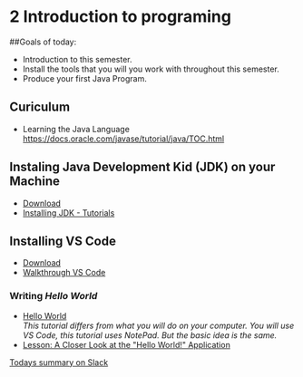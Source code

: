 # 2 Introduction to programing 

##Goals of today: 
* Introduction to this semester.
* Install the tools that you will you work with throughout this semester.
* Produce your first Java Program.

## Curiculum
* Learning the Java Language https://docs.oracle.com/javase/tutorial/java/TOC.html 

## Instaling Java Development Kid (JDK) on your Machine
* [Download](http://www.oracle.com/technetwork/java/javase/downloads/jdk8-downloads-2133151.html)
* [Installing JDK - Tutorials](literature/installation.md)

## Installing VS Code
* [Download](https://code.visualstudio.com/download)
* [Walkthrough VS Code](https://code.visualstudio.com/docs/introvideos/basics)

### Writing _Hello World_ 
* [Hello World](https://docs.oracle.com/javase/tutorial/getStarted/cupojava/win32.html)    
    _This tutorial differs from what you will do on your computer. You will use VS Code, this tutorial uses NotePad. But the basic idea is the same._    
* [Lesson: A Closer Look at the "Hello World!" Application](https://docs.oracle.com/javase/tutorial/getStarted/application/index.html)

[Todays summary on Slack]()



